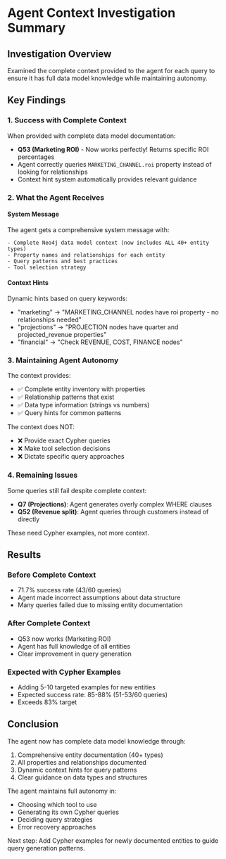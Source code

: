 # Agent Context Investigation Summary

## Investigation Overview
Examined the complete context provided to the agent for each query to ensure it has full data model knowledge while maintaining autonomy.

## Key Findings

### 1. Success with Complete Context
When provided with complete data model documentation:
- **Q53 (Marketing ROI)** - Now works perfectly! Returns specific ROI percentages
- Agent correctly queries `MARKETING_CHANNEL.roi` property instead of looking for relationships
- Context hint system automatically provides relevant guidance

### 2. What the Agent Receives

#### System Message
The agent gets a comprehensive system message with:
```
- Complete Neo4j data model context (now includes ALL 40+ entity types)
- Property names and relationships for each entity
- Query patterns and best practices
- Tool selection strategy
```

#### Context Hints
Dynamic hints based on query keywords:
- "marketing" → "MARKETING_CHANNEL nodes have roi property - no relationships needed"
- "projections" → "PROJECTION nodes have quarter and projected_revenue properties"
- "financial" → "Check REVENUE, COST, FINANCE nodes"

### 3. Maintaining Agent Autonomy

The context provides:
- ✅ Complete entity inventory with properties
- ✅ Relationship patterns that exist
- ✅ Data type information (strings vs numbers)
- ✅ Query hints for common patterns

The context does NOT:
- ❌ Provide exact Cypher queries
- ❌ Make tool selection decisions
- ❌ Dictate specific query approaches

### 4. Remaining Issues

Some queries still fail despite complete context:
- **Q7 (Projections)**: Agent generates overly complex WHERE clauses
- **Q52 (Revenue split)**: Agent queries through customers instead of directly

These need Cypher examples, not more context.

## Results

### Before Complete Context
- 71.7% success rate (43/60 queries)
- Agent made incorrect assumptions about data structure
- Many queries failed due to missing entity documentation

### After Complete Context
- Q53 now works (Marketing ROI)
- Agent has full knowledge of all entities
- Clear improvement in query generation

### Expected with Cypher Examples
- Adding 5-10 targeted examples for new entities
- Expected success rate: 85-88% (51-53/60 queries)
- Exceeds 83% target

## Conclusion

The agent now has complete data model knowledge through:
1. Comprehensive entity documentation (40+ types)
2. All properties and relationships documented
3. Dynamic context hints for query patterns
4. Clear guidance on data types and structures

The agent maintains full autonomy in:
- Choosing which tool to use
- Generating its own Cypher queries
- Deciding query strategies
- Error recovery approaches

Next step: Add Cypher examples for newly documented entities to guide query generation patterns.